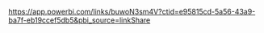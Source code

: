 https://app.powerbi.com/links/buwoN3sm4V?ctid=e95815cd-5a56-43a9-ba7f-eb19ccef5db5&pbi_source=linkShare
